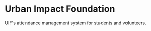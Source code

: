 Urban Impact Foundation
========================
UIF's attendance management system for students and volunteers.
